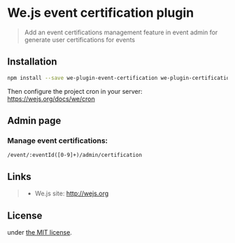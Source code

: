 # We.js event certification plugin

> Add an event certifications management feature in event admin for generate user certifications for events

## Installation

```sh
npm install --save we-plugin-event-certification we-plugin-certification
```

Then configure the project cron in your server: https://wejs.org/docs/we/cron

## Admin page

### Manage event certifications:

```
/event/:eventId([0-9]+)/admin/certification
```

## Links

> * We.js site: http://wejs.org

## License

under [the MIT license](LICENSE).